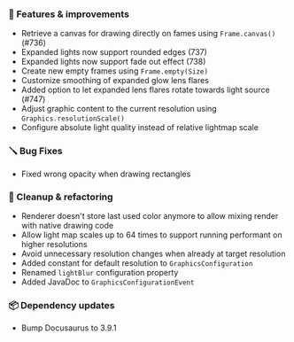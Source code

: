 ### 🚀 Features & improvements

- Retrieve a canvas for drawing directly on fames using `Frame.canvas()` (#736)
- Expanded lights now support rounded edges (737)
- Expanded lights now support fade out effect (738)
- Create new empty frames using `Frame.empty(Size)`
- Customize smoothing of expanded glow lens flares
- Added option to let expanded lens flares rotate towards light source (#747)
- Adjust graphic content to the current resolution using `Graphics.resolutionScale()`
- Configure absolute light quality instead of relative lightmap scale

### 🪛 Bug Fixes

- Fixed wrong opacity when drawing rectangles

### 🧽 Cleanup & refactoring

- Renderer doesn't store last used color anymore to allow mixing render with native drawing code
- Allow light map scales up to 64 times to support running performant on higher resolutions
- Avoid unnecessary resolution changes when already at target resolution
- Added constant for default resolution to `GraphicsConfiguration`
- Renamed `lightBlur` configuration property
- Added JavaDoc to `GraphicsConfigurationEvent`

### 📦 Dependency updates

- Bump Docusaurus to 3.9.1